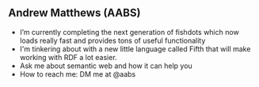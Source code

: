 ## Andrew Matthews (AABS)

- I’m currently completing the next generation of fishdots which now loads really fast and provides tons of useful functionality
- I'm tinkering about with a new little language called Fifth that will make working with RDF a lot easier.
- Ask me about semantic web and how it can help you
- How to reach me: DM me at @aabs
